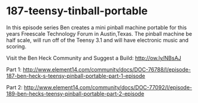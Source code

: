 # 187-teensy-tinball-portable

In this episode series Ben creates a mini pinball machine portable for this years Freescale Technology Forum in Austin,Texas. The pinball machine be half scale, will run off of the Teensy 3.1 and will have electronic music and scoring.

Visit the Ben Heck Community and Suggest a Build: http://ow.ly/NBsAJ

Part 1: http://www.element14.com/community/docs/DOC-76788/l/episode-187-ben-heck-s-teensy-pinball-portable-part-1-episode

Part 2: http://www.element14.com/community/docs/DOC-77092/l/episode-189-ben-hecks-teensy-pinball-portable-part-2-episode
